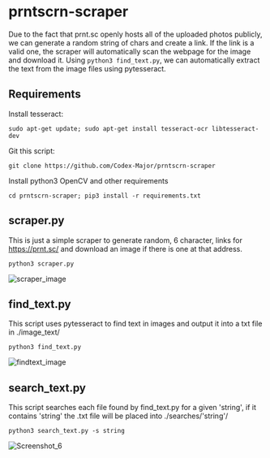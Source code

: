 # prntscrn-scraper
Due to the fact that prnt.sc openly hosts all of the uploaded photos publicly, we can generate a random string of chars and create a link. If
the link is a valid one, the scraper will automatically scan the webpage for the image and download it. Using `python3 find_text.py`, we
can automatically extract the text from the image files using pytesseract.

## Requirements
Install tesseract:

`sudo apt-get update; sudo apt-get install tesseract-ocr libtesseract-dev`

Git this script:

`git clone https://github.com/Codex-Major/prntscrn-scraper`

Install python3 OpenCV and other requirements

`cd prntscrn-scraper; pip3 install -r requirements.txt`

## scraper.py
This is just a simple scraper to generate random, 6 character, links for https://prnt.sc/ and download an image if there is one at that address.<br />

`python3 scraper.py`

![scraper_image](https://user-images.githubusercontent.com/10734039/137588474-0d5ffefa-165e-474b-a51c-2ef26aaf4d1f.png)


## find_text.py
This script uses pytesseract to find text in images and output it into a txt file in ./image_text/ <br />

`python3 find_text.py`

![findtext_image](https://user-images.githubusercontent.com/10734039/137588566-5379cb0c-e10f-484e-95f2-abba04b6d972.png)

## search_text.py
This script searches each file found by find_text.py for a given 'string', if it contains 'string' the .txt file will be placed into ./searches/'string'/<br />

`python3 search_text.py -s string`


![Screenshot_6](https://user-images.githubusercontent.com/39181001/141450540-0e859b50-e0ae-473f-b9e0-59714e85cf53.png)

